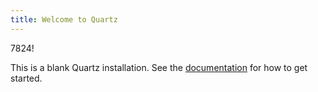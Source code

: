 ```yaml
---
title: Welcome to Quartz
---
```


7824!

This is a blank Quartz installation.
See the [documentation](https://quartz.jzhao.xyz) for how to get started.
